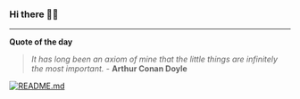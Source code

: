 ### Hi there 👋🏻


---

**Quote of the day**

> *It has long been an axiom of mine that the little things are infinitely the most important.* - **Arthur Conan Doyle** 

[![README.md](https://github.com/marcolovazzano/marcolovazzano/actions/workflows/readme.yml/badge.svg?branch=main)](https://github.com/marcolovazzano/marcolovazzano/actions/workflows/readme.yml)
